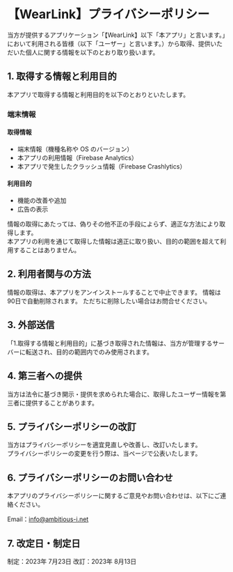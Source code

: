# 【WearLink】プライバシーポリシー

当方が提供するアプリケーション「【WearLink】以下「本アプリ」と言います。」において利用される皆様（以下「ユーザー」と言います。）から取得、提供いただいた個人に関する情報を以下のとおり取り扱います。

## 1. 取得する情報と利用目的

本アプリで取得する情報と利用目的を以下のとおりといたします。

### 端末情報

#### 取得情報

- 端末情報（機種名称や OS のバージョン）
- 本アプリの利用情報（Firebase Analytics）
- 本アプリで発生したクラッシュ情報（Firebase Crashlytics）

#### 利用目的

- 機能の改善や追加
- 広告の表示

情報の取得にあたっては、偽りその他不正の手段によらず、適正な方法により取得します。  
本アプリの利用を通じて取得した情報は適正に取り扱い、目的の範囲を超えて利用することはありません。

## 2. 利用者関与の方法

情報の取得は、本アプリをアンインストールすることで中止できます。
情報は90日で自動削除されます。
ただちに削除したい場合はお問合せください。

## 3. 外部送信

「1.取得する情報と利用目的」に基づき取得された情報は、当方が管理するサーバーに転送され、目的の範囲内でのみ使用されます。

## 4. 第三者への提供

当方は法令に基づき開示・提供を求められた場合に、取得したユーザー情報を第三者に提供することがあります。

## 5. プライバシーポリシーの改訂

当方はプライバシーポリシーを適宜見直しや改善し、改訂いたします。  
プライバシーポリシーの変更を行う際は、当ページで公表いたします。

## 6. プライバシーポリシーのお問い合わせ

本アプリのプライバシーポリシーに関するご意見やお問い合わせは、以下にご連絡ください。

Email：info@ambitious-i.net

## 7. 改定日・制定日

制定：2023年 7月23日
改訂：2023年 8月13日